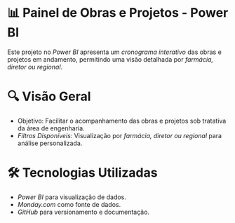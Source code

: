 # 📊 Painel de Obras e Projetos - Power BI  

Este projeto no *Power BI* apresenta um *cronograma interativo* das obras e projetos em andamento, permitindo uma visão detalhada por *farmácia, diretor ou regional*.  

# 🔍 Visão Geral  
- Objetivo: Facilitar o acompanhamento das obras e projetos sob tratativa da área de engenharia.   
- *Filtros Disponíveis:* Visualização por *farmácia, diretor ou regional* para análise personalizada.  

# 🛠️ Tecnologias Utilizadas  
- *Power BI* para visualização de dados.  
- *Monday.com* como fonte de dados.  
- *GitHub* para versionamento e documentação.
